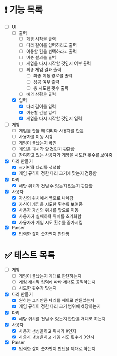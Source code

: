 # ❗️ 기능 목록

- [ ]  UI
    - [ ]  출력
        - [ ]  게임 시작을 출력
        - [ ]  다리 길이를 입력하라고 출력
        - [ ]  이동할 칸을 선택하라고 출력
        - [ ]  이동 결과를 출력
        - [ ]  게임을 다시 시작할 것인지 여부 출력
        - [ ]  최종 게임 결과 출력
            - [ ]  최종 이동 경로를 출력
            - [ ]  성공 여부 출력
            - [ ]  총 시도한 횟수 출력
        - [ ]  예외 상황을 출력
    - [x]  입력
        - [x]  다리 길이를 입력
        - [x]  이동할 칸을 입력
        - [x]  게임을 다시 시작할 것인지 입력
- [ ]  게임
    - [ ]  게임을 만들 때 다리와 사용자를 만듬
    - [ ]  사용자를 이동 시킴
    - [ ]  게임이 끝났는지 확인
    - [ ]  게임을 재시작 할 것인지 판단함
    - [ ]  참여하고 있는 사용자가 게임을 시도한 횟수를 보여줌
- [x]  다리 만들기
    - [x]  크기만큼 다리를 생성함
    - [x]  게임 규칙이 정한 다리 크기에 맞는지 검증함
- [x]  다리
    - [x]  해당 위치가 건널 수 있는지 없는지 판단함
- [x]  사용자
    - [x]  자신의 위치에서 앞으로 나아감
    - [x]  자신이 게임을 시도한 횟수를 보여줌
    - [x]  사용자 자신의 위치를 앞으로 이동
    - [x]  사용자가 실패하여 위치를 초기화함
    - [x]  사용자가 게임 시도 횟수를 증가시킴
- [x]  Parser
    - [x]  입력한 값이 숫자인지 판단함

# ✅ 테스트 목록

- [ ]  게임
    - [ ]  게임이 끝났는지 제대로 판단하는지
    - [ ]  게임 재시작 입력에 따라 제대로 동작하는지
    - [ ]  시도한 횟수가 맞는지
- [x]  다리 만들기
    - [x]  원하는 크기만큼 다리를 제대로 만들었는지
    - [x]  게임 규칙이 정한 다리 크기 범위에 해당하는지
- [x]  다리
    - [x]  해당 위치를 건널 수 있는지 판단을 제대로 하는지
- [x]  사용자
    - [x]  사용자 생성을하고 위치가 0인지
    - [x]  사용자 생성을하고 게임 시도 횟수가 0인지
- [x]  Parser
    - [x]  입력한 값이 숫자인지 판단을 제대로 하는지